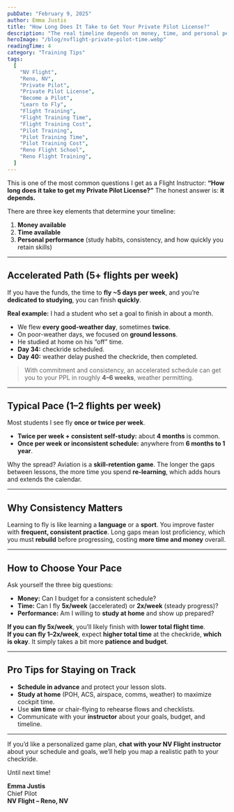 ```yaml
---
pubDate: "February 9, 2025"
author: Emma Justis
title: "How Long Does It Take to Get Your Private Pilot License?"
description: "The real timeline depends on money, time, and personal performance. Here’s how different training schedules, from accelerated to once-a-week, affect how quickly you can earn your PPL with NV Flight in Reno, NV."
heroImage: "/blog/nvflight-private-pilot-time.webp"
readingTime: 4
category: "Training Tips"
tags:
  [
    "NV Flight",
    "Reno, NV",
    "Private Pilot",
    "Private Pilot License",
    "Become a Pilot",
    "Learn to Fly",
    "Flight Training",
    "Flight Training Time",
    "Flight Training Cost",
    "Pilot Training",
    "Pilot Training Time",
    "Pilot Training Cost",
    "Reno Flight School",
    "Reno Flight Training",
  ]
---
```


This is one of the most common questions I get as a Flight Instructor: **“How long does it take to get my Private Pilot License?”** The honest answer is: **it depends.**

There are three key elements that determine your timeline:

1. **Money available**  
2. **Time available**  
3. **Personal performance** (study habits, consistency, and how quickly you retain skills)

---

## Accelerated Path (5+ flights per week)

If you have the funds, the time to **fly ~5 days per week**, and you’re **dedicated to studying**, you can finish **quickly**.

**Real example:** I had a student who set a goal to finish in about a month.  
- We flew **every good-weather day**, sometimes **twice**.  
- On poor-weather days, we focused on **ground lessons**.  
- He studied at home on his “off” time.  
- **Day 34:** checkride scheduled.  
- **Day 40:** weather delay pushed the checkride, then completed.

> With commitment and consistency, an accelerated schedule can get you to your PPL in roughly **4–6 weeks**, weather permitting.

---

## Typical Pace (1–2 flights per week)

Most students I see fly **once or twice per week**.

- **Twice per week + consistent self-study:** about **4 months** is common.  
- **Once per week or inconsistent schedule:** anywhere from **6 months to 1 year**.

Why the spread? Aviation is a **skill-retention game**. The longer the gaps between lessons, the more time you spend **re-learning**, which adds hours and extends the calendar.

---

## Why Consistency Matters

Learning to fly is like learning a **language** or a **sport**. You improve faster with **frequent, consistent practice**. Long gaps mean lost proficiency, which you must **rebuild** before progressing, costing **more time and money** overall.

---

## How to Choose Your Pace

Ask yourself the three big questions:

- **Money:** Can I budget for a consistent schedule?  
- **Time:** Can I fly **5x/week** (accelerated) or **2x/week** (steady progress)?  
- **Performance:** Am I willing to **study at home** and show up prepared?

**If you can fly 5x/week**, you’ll likely finish with **lower total flight time**.  
**If you can fly 1–2x/week**, expect **higher total time** at the checkride, **which is okay**. It simply takes a bit more **patience and budget**.

---

## Pro Tips for Staying on Track

- **Schedule in advance** and protect your lesson slots.  
- **Study at home** (POH, ACS, airspace, comms, weather) to maximize cockpit time.  
- Use **sim time** or chair-flying to rehearse flows and checklists.  
- Communicate with your **instructor** about your goals, budget, and timeline.

---

If you’d like a personalized game plan, **chat with your NV Flight instructor** about your schedule and goals, we’ll help you map a realistic path to your checkride.

Until next time!

**Emma Justis**  
Chief Pilot  
**NV Flight – Reno, NV**

